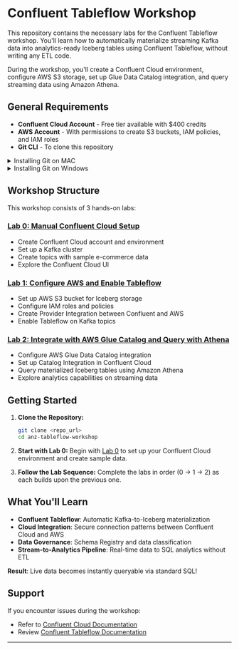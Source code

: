 # Confluent Tableflow Workshop

This repository contains the necessary labs for the Confluent Tableflow workshop. You'll learn how to automatically materialize streaming Kafka data into analytics-ready Iceberg tables using Confluent Tableflow, without writing any ETL code.

During the workshop, you'll create a Confluent Cloud environment, configure AWS S3 storage, set up Glue Data Catalog integration, and query streaming data using Amazon Athena.

## General Requirements

* **Confluent Cloud Account** - Free tier available with $400 credits
* **AWS Account** - With permissions to create S3 buckets, IAM policies, and IAM roles
* **Git CLI** - To clone this repository

<details>
<summary>Installing Git on MAC</summary>

Install `git` by running:

```bash
brew install git
```

</details>

<details>
<summary>Installing Git on Windows</summary>

Install `git` by running:

```powershell
winget install --id Git.Git -e
```
</details> 

## Workshop Structure

This workshop consists of 3 hands-on labs:

### [Lab 0: Manual Confluent Cloud Setup](./tableflow-labs/lab0.md)
- Create Confluent Cloud account and environment
- Set up a Kafka cluster  
- Create topics with sample e-commerce data
- Explore the Confluent Cloud UI

### [Lab 1: Configure AWS and Enable Tableflow](./tableflow-labs/lab1.md)
- Set up AWS S3 bucket for Iceberg storage
- Configure IAM roles and policies
- Create Provider Integration between Confluent and AWS
- Enable Tableflow on Kafka topics

### [Lab 2: Integrate with AWS Glue Catalog and Query with Athena](./tableflow-labs/lab2.md)
- Configure AWS Glue Data Catalog integration
- Set up Catalog Integration in Confluent Cloud
- Query materialized Iceberg tables using Amazon Athena
- Explore analytics capabilities on streaming data

## Getting Started

1. **Clone the Repository:**
   ```bash
   git clone <repo_url>
   cd anz-tableflow-workshop
   ```

2. **Start with Lab 0:**
   Begin with [Lab 0](tableflow-labs/lab0.md) to set up your Confluent Cloud environment and create sample data.

3. **Follow the Lab Sequence:**
   Complete the labs in order (0 → 1 → 2) as each builds upon the previous one.

## What You'll Learn

- **Confluent Tableflow**: Automatic Kafka-to-Iceberg materialization
- **Cloud Integration**: Secure connection patterns between Confluent Cloud and AWS
- **Data Governance**: Schema Registry and data classification
- **Stream-to-Analytics Pipeline**: Real-time data to SQL analytics without ETL

**Result**: Live data becomes instantly queryable via standard SQL!

## Support

If you encounter issues during the workshop:
- Refer to [Confluent Cloud Documentation](https://docs.confluent.io/cloud/current/overview.html)
- Review [Confluent Tableflow Documentation](https://docs.confluent.io/cloud/current/topics/tableflow/overview.html)

---
